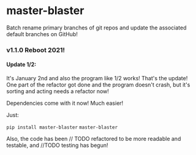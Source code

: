# master-blaster

Batch rename primary branches of git repos and update the associated default branches on GitHub!

### v1.1.0 Reboot 2021!

#### Update 1/2:

It's January 2nd and also the program like 1/2 works! That's the update! One part of the refactor got done and the program doesn't crash, but it's sorting and acting needs a refactor now!

Dependencies come with it now! Much easier!

Just:

`pip install master-blaster`
`master-blaster`

Also, the code has been // TODO refactored to be more readable and testable, and //TODO testing has begun!
